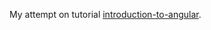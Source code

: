 My attempt on tutorial [introduction-to-angular](https://codelabs.developers.google.com/introduction-to-angular).